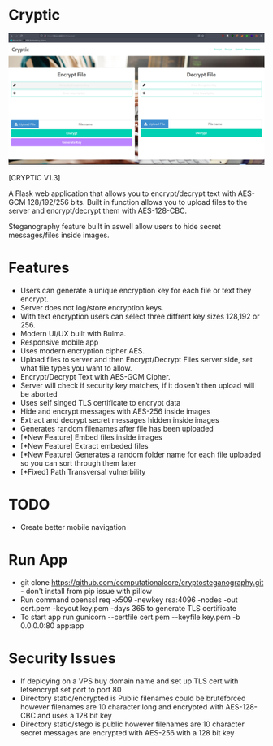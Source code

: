# Cryptic

<img src="https://github.com/darkseid-security/Cryptic/blob/main/screenshots/Cryptic3.png">

[CRYPTIC V1.3]

A Flask web application that allows you to encrypt/decrypt text with AES-GCM 128/192/256 bits.
Built in function allows you to upload files to the server and encrypt/decrypt them with AES-128-CBC.

Steganography feature built in aswell allow users to hide secret messages/files inside images.

Features
=================

- Users can generate a unique encryption key for each file or text they encrypt.
- Server does not log/store encryption keys.
- With text encryption users can select three diffrent key sizes 128,192 or 256.
- Modern UI/UX built with Bulma.
- Responsive mobile app
- Uses modern encryption cipher AES.
- Upload files to server and then Encrypt/Decrypt Files server side, set what file types you want to allow.
- Encrypt/Decrypt Text with AES-GCM Cipher.
- Server will check if security key matches, if it dosen't then upload will be aborted
- Uses self singed TLS certificate to encrypt data
- Hide and encrypt messages with AES-256 inside images
- Extract and decrypt secret messages hidden inside images 
- Generates random filenames after file has been uploaded
- [*New Feature] Embed files inside images
- [*New Feature] Extract embeded files
- [*New Feature] Generates a random folder name for each file uploaded so you can sort through them later
- [*Fixed] Path Transversal vulnerbility

TODO
========
- Create better mobile navigation

Run App
=========
- git clone https://github.com/computationalcore/cryptosteganography.git - don't install from pip issue with pillow
- Run command openssl req -x509 -newkey rsa:4096 -nodes -out cert.pem -keyout key.pem -days 365 to generate TLS certificate
- To start app run gunicorn --certfile cert.pem --keyfile key.pem -b 0.0.0.0:80 app:app


Security Issues
=================
- If deploying on a VPS buy domain name and set up TLS cert with letsencrypt set port to port 80
- Directory static/encrypted is Public filenames could be bruteforced however filenames are 10 character long and encrypted with AES-128-CBC and uses a 128 bit key
- Directory static/stego is public however filenames are 10 character secret messages are encrypted with AES-256 with a 128 bit key 

